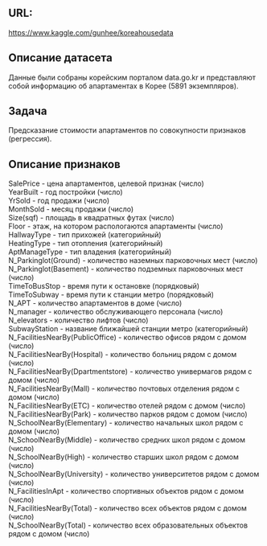 ## URL: 
https://www.kaggle.com/gunhee/koreahousedata

## Описание датасета
Данные были собраны корейским порталом data.go.kr и представляют собой информацию об апартаментах в Корее (5891 экземпляров).

## Задача
Предсказание стоимости апартаментов по совокупности признаков (регрессия).

## Описание признаков
SalePrice - цена апартаментов, целевой признак (число)  
YearBuilt - год постройки (число)  
YrSold - год продажи (число)  
MonthSold - месяц продажи (число)  
Size(sqf) - площадь в квадратных футах (число)  
Floor - этаж, на котором распологаются апартаменты (число)  
HallwayType - тип прихожей (категорийный)  
HeatingType - тип отопления (категорийный)  
AptManageType - тип владения (категорийный)  
N_Parkinglot(Ground) - количество наземных парковочных мест (число)  
N_Parkinglot(Basement) - количество подземных парковочных мест (число)  
TimeToBusStop - время пути к остановке (порядковый)  
TimeToSubway - время пути к станции метро (порядковый)  
N_APT - количество апартаментов в доме (число)  
N_manager - количество обслуживающего персонала (число)  
N_elevators - количество лифтов (число)  
SubwayStation - название ближайшей станции метро (категорийный)  
N_FacilitiesNearBy(PublicOffice) - количество офисов рядом с домом (число)  
N_FacilitiesNearBy(Hospital) - количество больниц рядом с домом (число)  
N_FacilitiesNearBy(Dpartmentstore) - количество универмагов рядом с домом (число)  
N_FacilitiesNearBy(Mall) - количество почтовых отделения рядом с домом (число)  
N_FacilitiesNearBy(ETC) - количество отелей рядом с домом (число)  
N_FacilitiesNearBy(Park) - количество парков рядом с домом (число)  
N_SchoolNearBy(Elementary) - количество начальных школ рядом с домом (число)  
N_SchoolNearBy(Middle) - количество средних школ рядом с домом (число)  
N_SchoolNearBy(High) - количество старших школ рядом с домом (число)  
N_SchoolNearBy(University) - количество университетов рядом с домом (число)  
N_FacilitiesInApt - количество спортивных объектов рядом с домом (число)  
N_FacilitiesNearBy(Total) - количество всех объектов рядом с домом (число)  
N_SchoolNearBy(Total) - количество всех образовательных объектов рядом с домом (число)  